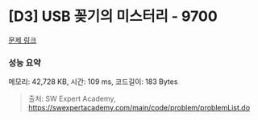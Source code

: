 # [D3] USB 꽂기의 미스터리 - 9700 

[문제 링크](https://swexpertacademy.com/main/code/problem/problemDetail.do?contestProbId=AXDNEA3aaU0DFAVX) 

### 성능 요약

메모리: 42,728 KB, 시간: 109 ms, 코드길이: 183 Bytes



> 출처: SW Expert Academy, https://swexpertacademy.com/main/code/problem/problemList.do